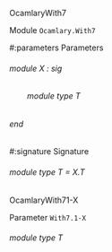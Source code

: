 OcamlaryWith7

 Module  `` Ocamlary.With7 `` 

#:parameters  Parameters


<a id="argument-1-X"></a>
###### module X : sig

<a id="module-type-T"></a>
###### &nbsp; &nbsp; &nbsp; &nbsp; module type T



###### end




#:signature  Signature


<a id="module-type-T"></a>
###### module type T = X.T


OcamlaryWith71-X

 Parameter  `` With7.1-X `` 
<a id="module-type-T"></a>
###### module type T

